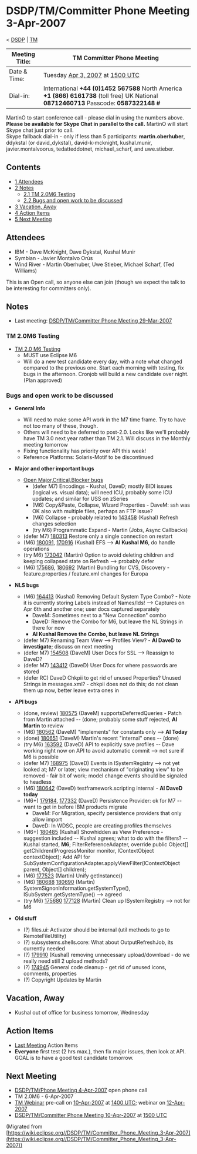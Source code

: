 

DSDP/TM/Committer Phone Meeting 3-Apr-2007
==========================================

< [DSDP](/DSDP "DSDP")‎ | [TM](/DSDP/TM "DSDP/TM")

| Meeting Title: | **TM Committer Phone Meeting** |
| --- | --- |
| Date & Time: | Tuesday [Apr 3, 2007](/index.php?title=Apr_3,_2007&action=edit&redlink=1 "Apr 3, 2007 (page does not exist)") at [1500 UTC](http://www.timeanddate.com/worldclock/meetingdetails.html?year=2007&month=4&day=3&hour=15&min=00&sec=0&p1=224&p2=159&p3=250&p4=136&p5=223&iv=1800) |
| Dial-in: | International **+44 (0)1452 567588**   North America **+1 (866) 6161738** (toll free)   UK National **08712460713**   Passcode: **0587322148 #** |

MartinO to start conference call - please dial in using the numbers above.  
**Please be available for Skype Chat in parallel to the call.** MartinO will start Skype chat just prior to call.  
Skype fallback dial-in - only if less than 5 participants: **martin.oberhuber**, ddykstal (or david\_dykstal), david-k-mcknight, kushal.munir, javier.montalvoorus, tedatteddotnet, michael\_scharf, and uwe.stieber.  

Contents
--------

*   [1 Attendees](#Attendees)
*   [2 Notes](#Notes)
    *   [2.1 TM 2.0M6 Testing](#TM-2.0M6-Testing)
    *   [2.2 Bugs and open work to be discussed](#Bugs-and-open-work-to-be-discussed)
*   [3 Vacation, Away](#Vacation.2C-Away)
*   [4 Action Items](#Action-Items)
*   [5 Next Meeting](#Next-Meeting)

Attendees
---------

*   IBM - Dave McKnight, Dave Dykstal, Kushal Munir
*   Symbian - Javier Montalvo Orús
*   Wind River - Martin Oberhuber, Uwe Stieber, Michael Scharf, (Ted Williams)

This is an Open call, so anyone else can join (though we expect the talk to be interesting for committers only).

Notes
-----

*   Last meeting: [DSDP/TM/Committer Phone Meeting 29-Mar-2007](/DSDP/TM/Committer_Phone_Meeting_29-Mar-2007 "DSDP/TM/Committer Phone Meeting 29-Mar-2007")

### TM 2.0M6 Testing

*   [TM 2.0 M6 Testing](/TM_2.0_M6_Testing "TM 2.0 M6 Testing")
    *   MUST use Eclipse M6
    *   Will do a new test candidate every day, with a note what changed compared to the previous one. Start each morning with testing, fix bugs in the afternoon. Cronjob will build a new candidate over night. (Plan approved)

### Bugs and open work to be discussed

*   **General Info**
    *   Will need to make some API work in the M7 time frame. Try to have not too many of these, though.
    *   Others will need to be deferred to post-2.0. Looks like we'll probably have TM 3.0 next year rather than TM 2.1. Will discuss in the Monthly meeting tomorrow
    *   Fixing functionality has priority over API this week!
    *   Reference Platforms: Solaris-Motif to be discontinued

  

*   **Major and other important bugs**
    *   [Open Major,Critical,Blocker bugs](https://bugs.eclipse.org/bugs/buglist.cgi?query_format=advanced&classification=DSDP&product=Target+Management&bug_status=UNCONFIRMED&bug_status=NEW&bug_status=ASSIGNED&bug_status=REOPENED&bug_severity=blocker&bug_severity=critical&bug_severity=major&cmdtype=doit)
        *   (defer M7) Encodings - Kushal, DaveD; mostly BIDI issues (logical vs. visual data); will need ICU, probably some ICU updates; and similar for USS on zSeries
        *   (M6) Copy&Paste, Collapse, Wizard Properties - DaveM: ssh was OK also with multiple files, perhaps an FTP issue?
        *   (M6) Collapse - probably related to [143458](https://bugs.eclipse.org/bugs/show_bug.cgi?id=143458) (Kushal) Refresh changes selection
        *   (try M6) Programmatic Expand - Martin (Jobs, Async Callbacks)
    *   (defer M7) [180313](https://bugs.eclipse.org/bugs/show_bug.cgi?id=180313) Restore only a single connection on restart
    *   (M6) [180091](https://bugs.eclipse.org/bugs/show_bug.cgi?id=180091), [170916](https://bugs.eclipse.org/bugs/show_bug.cgi?id=170916) (Kushal) EFS --> **AI Kushal M6**, do handle operations
    *   (try M6) [173042](https://bugs.eclipse.org/bugs/show_bug.cgi?id=173042) (Martin) Option to avoid deleting children and keeping collapsed state on Refresh --> probably defer
    *   (M6) [175686](https://bugs.eclipse.org/bugs/show_bug.cgi?id=175686), [180692](https://bugs.eclipse.org/bugs/show_bug.cgi?id=180692) (Martin) Bundling for CVS, Discovery - feature.properties / feature.xml changes for Europa

  

*   **NLS bugs**
    *   (M6) [164413](https://bugs.eclipse.org/bugs/show_bug.cgi?id=164413) (Kushal) Removing Default System Type Combo? - Note it is currently storing Labels instead of Names/Ids! --> Captures on Apr 6th and another one; user docs captured separately
        *   DaveM: Sometimes next to a "New Connection" combo
        *   DaveD: Remove the Combo for M6, but leave the NL Strings in there for now
        *   **AI Kushal Remove the Combo, but leave NL Strings**
    *   (defer M7) Renaming Team View --> Profiles View? - **AI DaveD to investigate**; discuss on next meeting
    *   (defer M7) [154508](https://bugs.eclipse.org/bugs/show_bug.cgi?id=154508) (DaveM) User Docs for SSL --> Reassign to DaveD?
    *   (defer M7) [143412](https://bugs.eclipse.org/bugs/show_bug.cgi?id=143412) (DaveD) User Docs for where passwords are stored
    *   (defer RC) DaveD Chkpii to get rid of unused Properties? Unused Strings in messages.xml? - chkpii does not do this; do not clean them up now, better leave extra ones in

  

*   **API bugs**
    *   (done, review) [180575](https://bugs.eclipse.org/bugs/show_bug.cgi?id=180575) (DaveM) supportsDeferredQueries - Patch from Martin attached -- (done; probably some stuff rejected, **AI Martin** to review
    *   (M6) [180562](https://bugs.eclipse.org/bugs/show_bug.cgi?id=180562) (DaveM) "implements" for constants only --> **AI Today**
    *   (done) [180651](https://bugs.eclipse.org/bugs/show_bug.cgi?id=180651) (DaveM) Martin's recent "internal" ones -- (done)
    *   (try M6) [163592](https://bugs.eclipse.org/bugs/show_bug.cgi?id=163592) (DaveD) API to explicitly save profiles -- Dave working right now on API to avoid automatic commit --> not sure if M6 is possible
    *   (defer M7) [168975](https://bugs.eclipse.org/bugs/show_bug.cgi?id=168975) (DaveD) Events in ISystemRegistry --> not yet looked at; M7 or later; view mechanism of "originating view" to be removed - fair bit of work; model change events should be signaled to headless
    *   (M6) [180642](https://bugs.eclipse.org/bugs/show_bug.cgi?id=180642) (DaveD) testframework.scripting internal - **AI DaveD today**
    *   (M6+) [179184](https://bugs.eclipse.org/bugs/show_bug.cgi?id=179184), [177332](https://bugs.eclipse.org/bugs/show_bug.cgi?id=177332) (DaveD) Persistence Provider: ok for M7 -- want to get in before IBM products migrate
        *   DaveM: For Migration, specify persistence providers that only allow import
        *   DaveD: In WDSC, people are creating profiles themselves
    *   (M6+) [180485](https://bugs.eclipse.org/bugs/show_bug.cgi?id=180485) (Kushal) Showhidden as View Preference - suggestion included -- Kushal agrees; what to do with the filters? -- Kushal started, **M6**; FilterReferenceAdapter, override public Object\[\] getChildren(IProgressMonitor monitor, IContextObject contextObject); Add API for SubSystemConfigurationAdapter.applyViewFilter(IContextObject parent, Object\[\] children);
    *   (M6) [177523](https://bugs.eclipse.org/bugs/show_bug.cgi?id=177523) (Martin) Unify getInstance()
    *   (M6) [180688](https://bugs.eclipse.org/bugs/show_bug.cgi?id=180688) [180690](https://bugs.eclipse.org/bugs/show_bug.cgi?id=180690) (Martin) SystemSignonInformation.getSystemType(), ISubSystem.getSystemType() --> agreed
    *   (try M6) [175680](https://bugs.eclipse.org/bugs/show_bug.cgi?id=175680) [177128](https://bugs.eclipse.org/bugs/show_bug.cgi?id=177128) (Martin) Clean up ISystemRegistry --> not for M6

  

*   **Old stuff**
    *   (?) files.ui: Activator should be internal (util methods to go to RemoteFileUtility)
    *   (?) subsystems.shells.core: What about OutputRefreshJob, its currently needed
    *   (?) [179910](https://bugs.eclipse.org/bugs/show_bug.cgi?id=179910) (Kushal) removing unnecessary upload/download - do we really need still 2 upload methods?
    *   (?) [174945](https://bugs.eclipse.org/bugs/show_bug.cgi?id=174945) General code cleanup - get rid of unused icons, comments, properties
    *   (?) Copyright Updates by Martin

  

Vacation, Away
--------------

*   Kushal out of office for business tomorrow, Wednesday

Action Items
------------

*   [Last Meeting](/DSDP/TM/Committer_Phone_Meeting_29-Mar-2007#Action_Items "DSDP/TM/Committer Phone Meeting 29-Mar-2007") Action Items
*   **Everyone** first test (2 hrs max.), then fix major issues, then look at API. GOAL is to have a good test candidate tomorrow.

Next Meeting
------------

*   [DSDP/TM/Phone Meeting 4-Apr-2007](/DSDP/TM/Phone_Meeting_4-Apr-2007 "DSDP/TM/Phone Meeting 4-Apr-2007") open phone call
*   TM 2.0M6 - 6-Apr-2007
*   [TM Webinar](https://www.eclipse.org/community/webinars2006.php) pre-call on [10-Apr-2007](/index.php?title=10-Apr-2007&action=edit&redlink=1 "10-Apr-2007 (page does not exist)") at [1400 UTC](http://www.timeanddate.com/worldclock/meetingdetails.html?year=2007&month=4&day=10&hour=14&min=00&sec=0&p1=224&p2=159&p3=250&p4=136&p5=223&iv=1800); webinar on [12-Apr-2007](/index.php?title=12-Apr-2007&action=edit&redlink=1 "12-Apr-2007 (page does not exist)")
*   [DSDP/TM/Committer Phone Meeting 10-Apr-2007](/DSDP/TM/Committer_Phone_Meeting_10-Apr-2007 "DSDP/TM/Committer Phone Meeting 10-Apr-2007") at [1500 UTC](http://www.timeanddate.com/worldclock/meetingdetails.html?year=2007&month=4&day=10&hour=15&min=00&sec=0&p1=224&p2=159&p3=250&p4=136&p5=223&iv=1800)


(Migrated from [https://wiki.eclipse.org//DSDP/TM/Committer_Phone_Meeting_3-Apr-2007](https://wiki.eclipse.org//DSDP/TM/Committer_Phone_Meeting_3-Apr-2007))